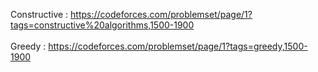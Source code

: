 Constructive : https://codeforces.com/problemset/page/1?tags=constructive%20algorithms,1500-1900 <br/><br/>
Greedy : https://codeforces.com/problemset/page/1?tags=greedy,1500-1900

